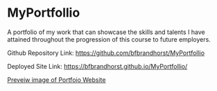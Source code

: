 # MyPortfollio
A portfolio of my work that can showcase the skills and talents I have attained throughout the progression of this course to future employers.

Github Repository Link: https://github.com/bfbrandhorst/MyPortfollio

Deployed Site Link: https://bfbrandhorst.github.io/MyPortfollio/

[Preveiw image of Portfoio Website](../MyPortfollio/assets/images/deployed_webpage_image.png)

